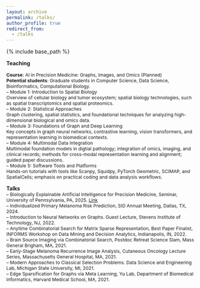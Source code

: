 ```yaml
---
layout: archive
permalink: /talks/
author_profile: true
redirect_from:
  - /talks
---
```


{% include base_path %}

**Teaching**     
<span style="font-size:0.87em;">  
**Course**: AI in Precision Medicine: Graphs, Images, and Omics (Planned)   
**Potential students**: Graduate students in Computer Science, Data Science, Bioinformatics, Computational Biology.    
– Module 1: Introduction to Spatial Biology       
Overview of cellular biology and tumor ecosystem; spatial biology technologies, such as spatial transcriptomics and spatial proteomics.               
– Module 2: Statistical Approaches       
Graph clustering, spatial statistics, and foundational techniques for analyzing high-dimensional biological and omics data.      
– Module 3: Foundations of Graph and Deep Learning             
Key concepts in graph neural networks, contrastive learning, vision transformers, and representation learning in biomedical contexts.        
– Module 4: Multimodal Data Integration      
Multimodal foundation models in digtial pathology; integration of omics, imaging, and clinical records; methods for cross-modal representation learning and alignment; guided paper discussions.        
– Module 5: Software Tools and Platforms                  
Hands-on tutorials with tools like Scanpy, Squidpy, PyTorch Geometric, SCIMAP, and SpatialCells; emphasis on practical coding and data analysis workflows.
</span>

**Talks**    
<span style="font-size:0.87em;">
– Biologically Explainable Artificial Intelligence for Precision Medicine, Seminar, University of Pennsylvania, PA, 2025. 
[Link](https://events.med.upenn.edu/dbei/event/783950-dbei-special-seminar-division-of-informatics)         
– Individualized Primary Melanoma Risk Prediction, SID Annual Meeting, Dallas, TX, 2024.     
– Introduction to Neural Networks on Graphs. Guest Lecture, Stevens Institute of Technology, NJ, 2022.       
– Anytime Combinatorial Search for Matrix Sparse Representation, Best Paper Finalist, INFORMS Workshop on Data Mining and Decision Analytics, Indianapolis, IN, 2022.     
– Brain Source Imaging via Combinatorial Search, Postdoc Retreat Science Slam, Mass General Brigham, MA, 2021.     
– Early-Stage Melanoma Recurrence Image Analysis, Cutaneous Oncology Lecture Series, Massachusetts General Hospital, MA, 2021.     
– Modern Approaches to Classical Selection Problems. Data Science and Engineering Lab, Michigan State University, MI, 2021.     
– Edge Sparsification for Graphs via Meta Learning, Yu Lab, Department of Biomedical Informatics, Harvard Medical School, MA, 2021. 
</span>

